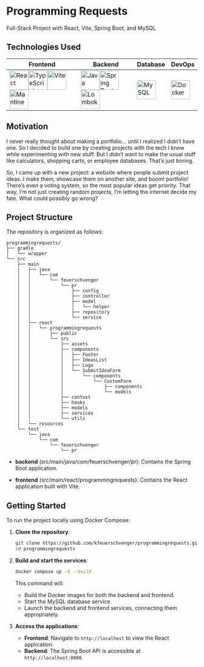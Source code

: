 # Programming Requests

Full-Stack Project with React, Vite, Spring Boot, and MySQL

## Technologies Used

| Frontend                                                                                                                                                                                                                                                                                                                                                                                                                                                                                                                                                                                          | Backend                                                                                                                                                                                                                                                                                                                                                                                                                                                                                 | Database                                                                                                                                                | DevOps                                                                                                                                                     |
| ------------------------------------------------------------------------------------------------------------------------------------------------------------------------------------------------------------------------------------------------------------------------------------------------------------------------------------------------------------------------------------------------------------------------------------------------------------------------------------------------------------------------------------------------------------------------------------------------- | --------------------------------------------------------------------------------------------------------------------------------------------------------------------------------------------------------------------------------------------------------------------------------------------------------------------------------------------------------------------------------------------------------------------------------------------------------------------------------------- | ------------------------------------------------------------------------------------------------------------------------------------------------------- | ---------------------------------------------------------------------------------------------------------------------------------------------------------- |
| <img width="50" src="https://raw.githubusercontent.com/marwin1991/profile-technology-icons/refs/heads/main/icons/react.png" alt="React" title="React"/><img width="50" src="https://raw.githubusercontent.com/marwin1991/profile-technology-icons/refs/heads/main/icons/typescript.png" alt="TypeScript" title="TypeScript"/><img width="50" src="https://raw.githubusercontent.com/marwin1991/profile-technology-icons/refs/heads/main/icons/vite.png" alt="Vite" title="Vite"/><img width="50" src="https://avatars.githubusercontent.com/u/79146003?s=200&v=4" alt="Mantine" title="Mantine"/> | <img width="50" src="https://raw.githubusercontent.com/marwin1991/profile-technology-icons/refs/heads/main/icons/java.png" alt="Java" title="Java"/><img width="50" src="https://raw.githubusercontent.com/marwin1991/profile-technology-icons/refs/heads/main/icons/spring_boot.png" alt="Spring Boot" title="Spring Boot"/><img width="50" src="https://raw.githubusercontent.com/marwin1991/profile-technology-icons/refs/heads/main/icons/lombok.png" alt="Lombok" title="Lombok"/> | <img width="50" src="https://raw.githubusercontent.com/marwin1991/profile-technology-icons/refs/heads/main/icons/mysql.png" alt="MySQL" title="MySQL"/> | <img width="50" src="https://raw.githubusercontent.com/marwin1991/profile-technology-icons/refs/heads/main/icons/docker.png" alt="Docker" title="Docker"/> |

## Motivation

I never really thought about making a portfolio... until I realized I didn’t have one. So I decided to build one by creating projects with the tech I know while experimenting with new stuff. But I didn’t want to make the usual stuff like calculators, shopping carts, or employee databases. That’s just boring.

So, I came up with a new project: a website where people submit project ideas. I make them, showcase them on another site, and boom! portfolio! There’s even a voting system, so the most popular ideas get priority. That way, I’m not just creating random projects, I’m letting the internet decide my fate. What could possibly go wrong?

## Project Structure

The repository is organized as follows:

```
programmingrequests/
├── gradle
│   └── wrapper
└── src
    ├── main
    │   ├── java
    │   │   └── com
    │   │       └── feuerschvenger
    │   │           └── pr
    │   │               ├── config
    │   │               ├── controller
    │   │               ├── model
    │   │               │   └── helper
    │   │               ├── repository
    │   │               └── service
    │   ├── react
    │   │   └── programmingrequests
    │   │       ├── public
    │   │       └── src
    │   │           ├── assets
    │   │           ├── components
    │   │           │   ├── Footer
    │   │           │   ├── IdeasList
    │   │           │   ├── Logo
    │   │           │   └── SubmitIdeaForm
    │   │           │       └── components
    │   │           │           └── CustomForm
    │   │           │               ├── components
    │   │           │               └── models
    │   │           ├── context
    │   │           ├── hooks
    │   │           ├── models
    │   │           ├── services
    │   │           └── utils
    │   └── resources
    └── test
        └── java
            └── com
                └── feuerschvenger
                    └── pr
```

- **backend** (src/main/java/com/feuerschvenger/pr): Contains the Spring Boot application.

- **frontend** (src/main/react/programmingrequests): Contains the React application built with Vite.

## Getting Started

To run the project locally using Docker Compose:

1. **Clone the repository**:

   ```bash
   git clone https://github.com/kfeuerschvenger/programmingrequests.git
   cd programmingrequests
   ```

2. **Build and start the services**:

   ```bash
   docker compose up -d --build
   ```

   This command will:

   - Build the Docker images for both the backend and frontend.
   - Start the MySQL database service.
   - Launch the backend and frontend services, connecting them appropriately.

3. **Access the applications**:

   - **Frontend**: Navigate to `http://localhost` to view the React application.
   - **Backend**: The Spring Boot API is accessible at `http://localhost:8080`.
